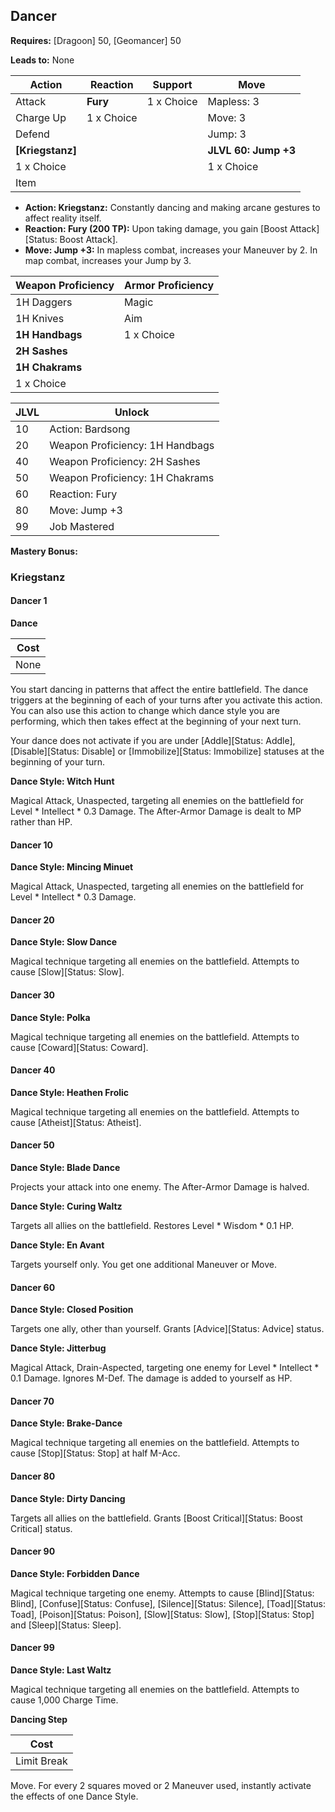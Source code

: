 ## Dancer

**Requires:** [Dragoon] 50, [Geomancer] 50

**Leads to:** None

| Action    | Reaction           | Support          | Move |
| ---       | ---                | ---              | ---  |
| Attack    | **Fury**           | 1 x Choice       | Mapless: 3
| Charge Up | 1 x Choice         |                  | Move: 3
| Defend    |                    |                  | Jump: 3
| **[Kriegstanz]** |             |                  | **JLVL 60: Jump +3**
| 1 x Choice |                   |                  | 1 x Choice
| Item      |                    |                  |

- **Action: Kriegstanz:** Constantly dancing and making arcane gestures to affect reality itself.
- **Reaction: Fury (200 TP):** Upon taking damage, you gain [Boost Attack][Status: Boost Attack].
- **Move: Jump +3:** In mapless combat, increases your Maneuver by 2. In map combat, increases your Jump by 3.

| Weapon Proficiency | Armor Proficiency |
| ---                | ---               |
| 1H Daggers         | Magic
| 1H Knives          | Aim
| **1H Handbags**    | 1 x Choice
| **2H Sashes**      |
| **1H Chakrams**    |
| 1 x Choice         |

| JLVL | Unlock |
| ---  | ---    |
| 10 | Action: Bardsong
| 20 | Weapon Proficiency: 1H Handbags
| 40 | Weapon Proficiency: 2H Sashes
| 50 | Weapon Proficiency: 1H Chakrams
| 60 | Reaction: Fury
| 80 | Move: Jump +3
| 99 | Job Mastered

**Mastery Bonus:**

### Kriegstanz

#### Dancer 1

**Dance**

| Cost |
| ---  |
| None |

You start dancing in patterns that affect the entire battlefield. The dance triggers at the beginning of each of your turns after you activate this action. You can also use this action to change which dance style you are performing, which then takes effect at the beginning of your next turn.

Your dance does not activate if you are under [Addle][Status: Addle], [Disable][Status: Disable] or [Immobilize][Status: Immobilize] statuses at the beginning of your turn.

**Dance Style: Witch Hunt**

Magical Attack, Unaspected, targeting all enemies on the battlefield for Level * Intellect * 0.3 Damage. The After-Armor Damage is dealt to MP rather than HP.

#### Dancer 10

**Dance Style: Mincing Minuet**

Magical Attack, Unaspected, targeting all enemies on the battlefield for Level * Intellect * 0.3 Damage.

#### Dancer 20

**Dance Style: Slow Dance**

Magical technique targeting all enemies on the battlefield. Attempts to cause [Slow][Status: Slow].

#### Dancer 30

**Dance Style: Polka**

Magical technique targeting all enemies on the battlefield. Attempts to cause [Coward][Status: Coward].

#### Dancer 40

**Dance Style: Heathen Frolic**

Magical technique targeting all enemies on the battlefield. Attempts to cause [Atheist][Status: Atheist].

#### Dancer 50

**Dance Style: Blade Dance**

Projects your attack into one enemy. The After-Armor Damage is halved.

**Dance Style: Curing Waltz**

Targets all allies on the battlefield. Restores Level * Wisdom * 0.1 HP.

**Dance Style: En Avant**

Targets yourself only. You get one additional Maneuver or Move.

#### Dancer 60

**Dance Style: Closed Position**

Targets one ally, other than yourself. Grants [Advice][Status: Advice] status.

**Dance Style: Jitterbug**

Magical Attack, Drain-Aspected, targeting one enemy for Level * Intellect * 0.1 Damage. Ignores M-Def. The damage is added to yourself as HP.

#### Dancer 70

**Dance Style: Brake-Dance**

Magical technique targeting all enemies on the battlefield. Attempts to cause [Stop][Status: Stop] at half M-Acc.

#### Dancer 80

**Dance Style: Dirty Dancing**

Targets all allies on the battlefield. Grants [Boost Critical][Status: Boost Critical] status.

#### Dancer 90

**Dance Style: Forbidden Dance**

Magical technique targeting one enemy. Attempts to cause [Blind][Status: Blind], [Confuse][Status: Confuse], [Silence][Status: Silence], [Toad][Status: Toad], [Poison][Status: Poison], [Slow][Status: Slow], [Stop][Status: Stop] and [Sleep][Status: Sleep].

#### Dancer 99

**Dance Style: Last Waltz**

Magical technique targeting all enemies on the battlefield. Attempts to cause 1,000 Charge Time.

**Dancing Step**

| Cost        |
| ---         |
| Limit Break |

Move. For every 2 squares moved or 2 Maneuver used, instantly activate the effects of one Dance Style.
